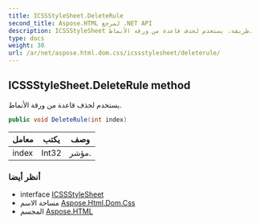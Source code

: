 ```yaml
---
title: ICSSStyleSheet.DeleteRule
second_title: Aspose.HTML لمرجع .NET API
description: ICSSStyleSheet طريقة. يستخدم لحذف قاعدة من ورقة الأنماط.
type: docs
weight: 30
url: /ar/net/aspose.html.dom.css/icssstylesheet/deleterule/
---
```

## ICSSStyleSheet.DeleteRule method

يستخدم لحذف قاعدة من ورقة الأنماط.

```csharp
public void DeleteRule(int index)
```

| معامل | يكتب | وصف |
| --- | --- | --- |
| index | Int32 | مؤشر. |

### أنظر أيضا

* interface [ICSSStyleSheet](../)
* مساحة الاسم [Aspose.Html.Dom.Css](../../icssstylesheet/)
* المجسم [Aspose.HTML](../../../)


